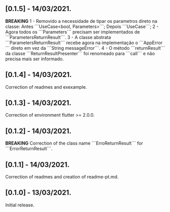## [0.1.5] - 14/03/2021.

**BREAKING** 1 - Removido a necessidade de tipar os parametros direto na classe: Antes ´´´UseCase<bool, Parameters>´´´; Depois ´´´UseCase<bool>´´´;
2 - Agora todos os ´´´Parameters´´´ precisam ser implementados de ´´´ParametersReturnResult´´´.
3 - A classe abstrata ´´´ParametersReturnResult´´´ recebe agora na implementação o ´´´AppError´´´ direto em vez da ´´´String messageError´´´.
4 - O método ´´´returnResult´´´ da classe ´´´ReturnResultPresenter´´´ foi renomeado para ´´´call´´´ e não precisa mais ser informado. 

## [0.1.4] - 14/03/2021.

Correction of readmes and exexample.

## [0.1.3] - 14/03/2021.

Correction of environment flutter >= 2.0.0.

## [0.1.2] - 14/03/2021.

**BREAKING** Correction of the class name ´´´ErroReturnResult´´´ for ´´´ErrorReturnResult´´´.

## [0.1.1] - 14/03/2021.

Correction of readmes and creation of readme-pt.md.

## [0.1.0] - 13/03/2021.

Initial release.